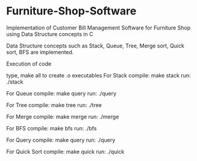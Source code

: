 # Furniture-Shop-Software
Implementation of Customer Bill Management Software for Furniture Shop using Data Structure concepts in C

Data Structure concepts such as Stack, Queue, Tree, Merge sort, Quick sort, BFS are implemented.

Execution of code

type,
make all to create .o executables
For Stack
compile: make stack
run: ./stack

For Queue
compile: make query
run: ./query

For Tree
compile: make tree
run: ./tree

For Merge
compile: make merge
run: ./merge

For BFS
compile: make bfs
run: ./bfs

For Query
compile: make query
run: ./query

For Quick Sort
compile: make quick
run: ./quick
